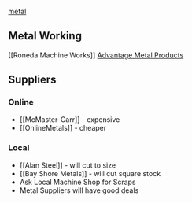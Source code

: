 [metal](https://en.wikipedia.org/wiki/Metal)

## Metal Working
[[Roneda Machine Works]]
[Advantage Metal Products](http://advantagemetal.com/)

## Suppliers
### Online
* [[McMaster-Carr]] - expensive
* [[OnlineMetals]] - cheaper

### Local
* [[Alan Steel]] - will cut to size
* [[Bay Shore Metals]] - will cut square stock
* Ask Local Machine Shop for Scraps
* Metal Suppliers will have good deals